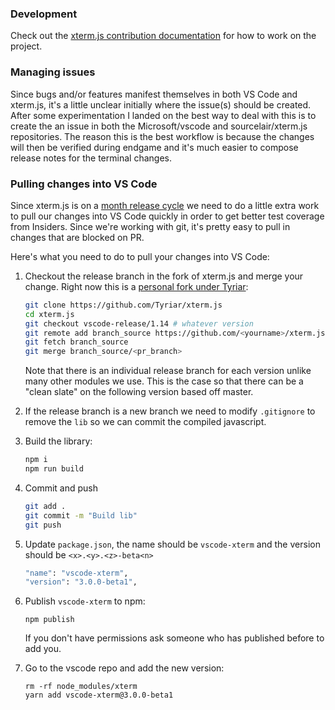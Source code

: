 ### Development

Check out the [xterm.js contribution documentation](https://github.com/sourcelair/xterm.js#development-and-contribution) for how to work on the project.

### Managing issues

Since bugs and/or features manifest themselves in both VS Code and xterm.js, it's a little unclear initially where the issue(s) should be created. After some experimentation I landed on the best way to deal with this is to create the an issue in both the Microsoft/vscode and sourcelair/xterm.js repositories. The reason this is the best workflow is because the changes will then be verified during endgame and it's much easier to compose release notes for the terminal changes.

### Pulling changes into VS Code

Since xterm.js is on a [month release cycle](https://github.com/sourcelair/xterm.js#releases) we need to do a little extra work to pull our changes into VS Code quickly in order to get better test coverage from Insiders. Since we're working with git, it's pretty easy to pull in changes that are blocked on PR.

Here's what you need to do to pull your changes into VS Code:

1. Checkout the release branch in the fork of xterm.js and merge your change. Right now this is a [personal fork under Tyriar](https://github.com/Tyriar/xterm.js):

   ```bash
   git clone https://github.com/Tyriar/xterm.js
   cd xterm.js
   git checkout vscode-release/1.14 # whatever version
   git remote add branch_source https://github.com/<yourname>/xterm.js
   git fetch branch_source
   git merge branch_source/<pr_branch>
   ```

   Note that there is an individual release branch for each version unlike many other modules we use. This is the case so that there can be a "clean slate" on the following version based off master.

2. If the release branch is a new branch we need to modify `.gitignore` to remove the `lib` so we can commit the compiled javascript.

3. Build the library:

   ```bash
   npm i
   npm run build
   ```

4. Commit and push

   ```bash
   git add .
   git commit -m "Build lib"
   git push
   ```

5. Update `package.json`, the name should be `vscode-xterm` and the version should be `<x>.<y>.<z>-beta<n>`

   ```bash
   "name": "vscode-xterm",
   "version": "3.0.0-beta1",
   ```

6. Publish `vscode-xterm` to npm:

   ```
   npm publish
   ```

   If you don't have permissions ask someone who has published before to add you.

7. Go to the vscode repo and add the new version:

   ```
   rm -rf node_modules/xterm
   yarn add vscode-xterm@3.0.0-beta1
   ```